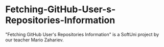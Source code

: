 # Fetching-GitHub-User-s-Repositories-Information
"Fetching GitHub User's Repositories Information" is a SoftUni project by our teacher Mario Zahariev.
